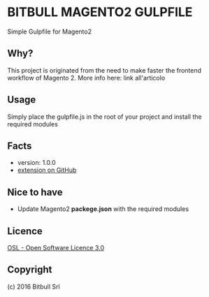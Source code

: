 # BITBULL MAGENTO2 GULPFILE #

Simple Gulpfile for Magento2

Why?
----

This project is originated from the need to make faster the frontend workflow of Magento 2.
More info here: link all'articolo

Usage
-----

Simply place the gulpfile.js in the root of your project and install the required modules

Facts
-----
- version: 1.0.0
- [extension on GitHub](https://github.com/bitbull-team/magento-catalog-autolistmode)

Nice to have
------------
- Update Magento2 **packege.json** with the required modules

Licence
-------
[OSL - Open Software Licence 3.0](http://opensource.org/licenses/osl-3.0.php)

Copyright
---------
(c) 2016 Bitbull Srl
